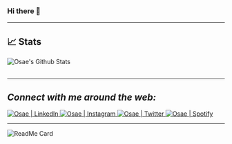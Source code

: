 ### Hi there 👋

<div align="start">

  ***
 ## 📈 Stats 
 <img align="start" src="https://github-readme-stats.vercel.app/api?  username=OsaeAddo&include_all_commits=true&count_private=true&show_icons=true&line_height=20&title_color=7A7ADB&icon_color=2234AE&text_color=D3D3D3&bg_color=0,000000,130F40" alt="Osae's Github Stats">
 <br>
 <br>
 
 ***

 ## <i>Connect with me around the web:</i>

 <a href="https://www.linkedin.com/in/emmanuel-osae-addo" target="_blank">
  <img src="https://img.shields.io/badge/LinkedIn-%230077B5.svg?&style=flat-square&logo=linkedin&logoColor=white" alt="Osae | LinkedIn">
 </a>

 <a href="[https://www.instagram.com/absphreak](https://www.instagram.com/osaeaddo_/)" target="_blank">
  <img src="https://img.shields.io/badge/Instagram-%23E4405F.svg?&style=flat-square&logo=instagram&logoColor=white" alt="Osae | Instagram">
 </a>

 <a href="[https://twitter.com/ABSphreak](https://twitter.com/Osae__)" target="_blank">
  <img src="https://img.shields.io/badge/Twitter-%231DA1F2.svg?&style=flat-square&logo=twitter&logoColor=white" alt="Osae | Twitter">
 </a>

 <a href="https://open.spotify.com/user/313zvouzyyejcwxcvy74niiuuzka?si=8a2597a506af407e" target="_blank">
  <img src="https://img.shields.io/badge/Spotify-%231ED760.svg?&style=flat-square&logo=spotify&logoColor=white" alt="Osae | Spotify">
 </a>

 <br />
 
 ***
 
 ![ReadMe Card](https://github-readme-stats.vercel.app/api/pin/?username=OsaeAddo&repo=Url-shortening-api)
</div>





<!--
**OsaeAddo/OsaeAddo** is a ✨ _special_ ✨ repository because its `README.md` (this file) appears on your GitHub profile.

Here are some ideas to get you started:

- 🔭 I’m currently working on ...
- 🌱 I’m currently learning ...
- 👯 I’m looking to collaborate on ...
- 🤔 I’m looking for help with ...
- 💬 Ask me about ...
- 📫 How to reach me: ...
- 😄 Pronouns: ...
- ⚡ Fun fact: ...
-->
